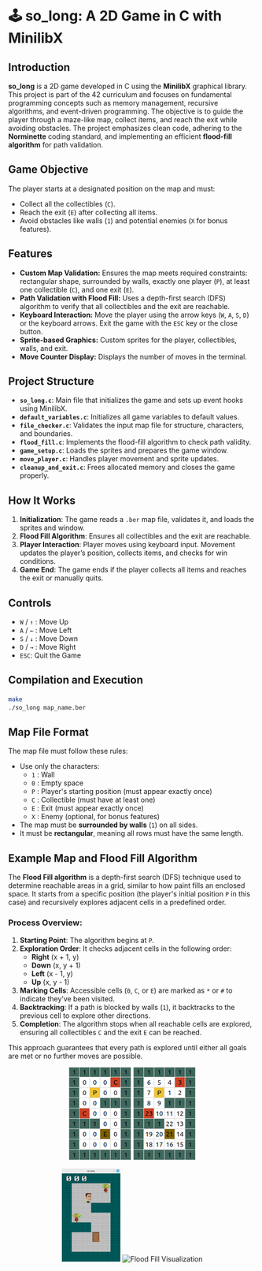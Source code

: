 # 🕹️ so_long: A 2D Game in C with MinilibX

## Introduction  
**so_long** is a 2D game developed in C using the **MinilibX** graphical library. This project is part of the 42 curriculum and focuses on fundamental programming concepts such as memory management, recursive algorithms, and event-driven programming. The objective is to guide the player through a maze-like map, collect items, and reach the exit while avoiding obstacles. The project emphasizes clean code, adhering to the **Norminette** coding standard, and implementing an efficient **flood-fill algorithm** for path validation.

## Game Objective  
The player starts at a designated position on the map and must:  
- Collect all the collectibles (`C`).  
- Reach the exit (`E`) after collecting all items.  
- Avoid obstacles like walls (`1`) and potential enemies (`X` for bonus features).

## Features  
- **Custom Map Validation:** Ensures the map meets required constraints: rectangular shape, surrounded by walls, exactly one player (`P`), at least one collectible (`C`), and one exit (`E`).  
- **Path Validation with Flood Fill:** Uses a depth-first search (DFS) algorithm to verify that all collectibles and the exit are reachable.  
- **Keyboard Interaction:** Move the player using the arrow keys (`W`, `A`, `S`, `D`) or the keyboard arrows. Exit the game with the `ESC` key or the close button.  
- **Sprite-based Graphics:** Custom sprites for the player, collectibles, walls, and exit.  
- **Move Counter Display:** Displays the number of moves in the terminal.

## Project Structure  
- **`so_long.c`**: Main file that initializes the game and sets up event hooks using MinilibX.  
- **`default_variables.c`**: Initializes all game variables to default values.  
- **`file_checker.c`**: Validates the input map file for structure, characters, and boundaries.  
- **`flood_fill.c`**: Implements the flood-fill algorithm to check path validity.  
- **`game_setup.c`**: Loads the sprites and prepares the game window.  
- **`move_player.c`**: Handles player movement and sprite updates.  
- **`cleanup_and_exit.c`**: Frees allocated memory and closes the game properly.

## How It Works  
1. **Initialization**: The game reads a `.ber` map file, validates it, and loads the sprites and window.  
2. **Flood Fill Algorithm**: Ensures all collectibles and the exit are reachable.  
3. **Player Interaction**: Player moves using keyboard input. Movement updates the player’s position, collects items, and checks for win conditions.  
4. **Game End**: The game ends if the player collects all items and reaches the exit or manually quits.

## Controls  
- `W` / `↑` : Move Up  
- `A` / `←` : Move Left  
- `S` / `↓` : Move Down  
- `D` / `→` : Move Right  
- `ESC`: Quit the Game

## Compilation and Execution  
```bash
make
./so_long map_name.ber
```

## Map File Format  
The map file must follow these rules:  
- Use only the characters:  
  - `1` : Wall  
  - `0` : Empty space  
  - `P` : Player's starting position (must appear exactly once)  
  - `C` : Collectible (must have at least one)  
  - `E` : Exit (must appear exactly once)  
  - `X` : Enemy (optional, for bonus features)  
- The map must be **surrounded by walls** (`1`) on all sides.
- It must be **rectangular**, meaning all rows must have the same length.

## Example Map and Flood Fill Algorithm

The **Flood Fill algorithm** is a depth-first search (DFS) technique used to determine reachable areas in a grid, similar to how paint fills an enclosed space. It starts from a specific position (the player's initial position `P` in this case) and recursively explores adjacent cells in a predefined order.

### Process Overview:
1. **Starting Point**: The algorithm begins at `P`.
2. **Exploration Order**: It checks adjacent cells in the following order:
   - **Right** (x + 1, y)
   - **Down** (x, y + 1)
   - **Left** (x - 1, y)
   - **Up** (x, y - 1)
3. **Marking Cells**: Accessible cells (`0`, `C`, or `E`) are marked as `*` or `#` to indicate they’ve been visited.
4. **Backtracking**: If a path is blocked by walls (`1`), it backtracks to the previous cell to explore other directions.
5. **Completion**: The algorithm stops when all reachable cells are explored, ensuring all collectibles `C` and the exit `E` can be reached.

This approach guarantees that every path is explored until either all goals are met or no further moves are possible.


<p align="center">
  <img src="https://github.com/podefteza/so_long/blob/main/Exemple%20Map.png" alt="Exemple Map" height="189">
  <img src="https://github.com/podefteza/so_long/blob/main/Flood%20Fill%20Order.png" alt="Flood Fill Order" height="189">
</p>
<p align="center">
  <img src="https://github.com/podefteza/so_long/blob/main/Loaded%20Map.png" alt="Loaded Map" height="189">
  <img src="https://github.com/podefteza/so_long/blob/main/Visualization.gif" alt="Flood Fill Visualization" height="189">
</p>

